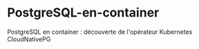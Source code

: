 # PostgreSQL-en-container
PostgreSQL en container : découverte de l'opérateur Kubernetes CloudNativePG
